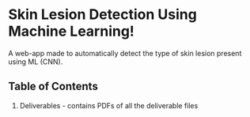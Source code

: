 # Skin Lesion Detection Using Machine Learning!

A web-app made to automatically detect the type of skin lesion present using ML (CNN).

## Table of Contents

1. Deliverables - contains PDFs of all the deliverable files
